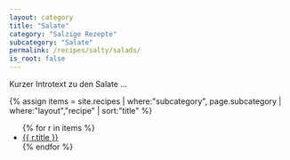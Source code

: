 ```yaml
---
layout: category
title: "Salate"
category: "Salzige Rezepte"
subcategory: "Salate"
permalink: /recipes/salty/salads/
is_root: false
---
```


<p>Kurzer Introtext zu den Salate …</p>

{% assign items = site.recipes
  | where:"subcategory", page.subcategory
  | where:"layout","recipe"
  | sort:"title" %}

<ul>
{% for r in items %}
  <li><a href="{{ r.url | relative_url }}">{{ r.title }}</a></li>
{% endfor %}
</ul>
